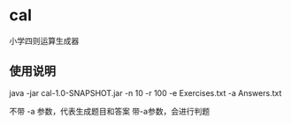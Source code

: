 # cal
小学四则运算生成器

## 使用说明
java -jar cal-1.0-SNAPSHOT.jar -n 10 -r 100 -e Exercises.txt -a Answers.txt

不带 -a 参数，代表生成题目和答案
带-a参数，会进行判题